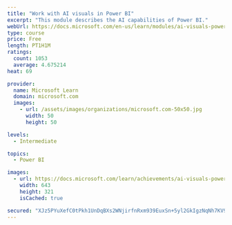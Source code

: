 ```yaml
---
title: "Work with AI visuals in Power BI"
excerpt: "This module describes the AI capabilities of Power BI."
webUrl: https://docs.microsoft.com/en-us/learn/modules/ai-visuals-power-bi/
type: course
price: Free
length: PT1H1M
ratings:
  count: 1053
  average: 4.675214
heat: 69

provider:
  name: Microsoft Learn
  domain: microsoft.com
  images:
    - url: /assets/images/organizations/microsoft.com-50x50.jpg
      width: 50
      height: 50

levels:
  - Intermediate

topics:
  - Power BI

images:
  - url: https://docs.microsoft.com/learn/achievements/ai-visuals-power-bi-social.png
    width: 643
    height: 321
    isCached: true

secured: "XJz5PYuXefC0tPkh1UnDqBXs2WNjirfnRxm939EuxSn+5yl2GkIgzNqNh7KV9LNl71zvMP73cI9+DARS2c7ME3tVVJ3HKcgGHuZRng3AT60+0erkzhQFF1/x7/iH7j9AQDQ4SCE0Q8kQZ7X5LZr1RqsDzaQ6UPxielzxysoItSrWxEhO60RtdSMiDeyipfHXD4GREKbnxATCqoXCWsXp7vd4W04Ne/R+dvwgxiz07YPxcNZXZEThjx2ZbouQ+G8hPYvpYBrrI1hgCVZvCfh/GcrNsj9Ue9ZMkWIlgwdCS4TxKJzPB1REZCYkicIv+Mxk+JQWLB8/1lpJCV26h3NKNw9io4BOOA4OtG8ouUYBDALrJnwfsbzfp5KjPloV34OVb6Ws0RB7AQ4sR+GX4N0J1//HAMUBX0OPpfgTDLdkjwg=;kxxdvBcRDhXQHphBoESR3Q=="
---
```


